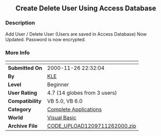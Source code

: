 ﻿<div align="center">

## Create Delete User Using Access Database


</div>

### Description

Add User / Delete User (Users are saved in Access Database) Now Updated. Password is now encrypted.
 
### More Info
 


<span>             |<span>
---                |---
**Submitted On**   |2000-11-26 22:32:04
**By**             |[KLE](https://github.com/Planet-Source-Code/PSCIndex/blob/master/ByAuthor/kle.md)
**Level**          |Beginner
**User Rating**    |4.7 (14 globes from 3 users)
**Compatibility**  |VB 5\.0, VB 6\.0
**Category**       |[Complete Applications](https://github.com/Planet-Source-Code/PSCIndex/blob/master/ByCategory/complete-applications__1-27.md)
**World**          |[Visual Basic](https://github.com/Planet-Source-Code/PSCIndex/blob/master/ByWorld/visual-basic.md)
**Archive File**   |[CODE\_UPLOAD1209711262000\.zip](https://github.com/Planet-Source-Code/kle-create-delete-user-using-access-database__1-13134/archive/master.zip)









